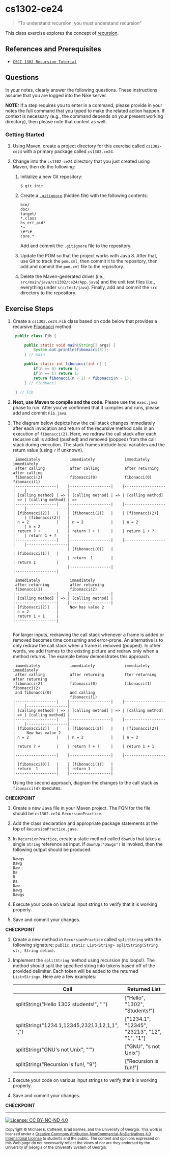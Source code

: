# cs1302-ce24

> "To understand recursion, you must understand recursion"

This class exercise explores the concept of [recursion](https://github.com/cs1302uga/cs1302-ce24).

## References and Prerequisites

* [`CSCI 1302 Recursion Tutorial`](https://github.com/cs1302uga/cs1302-tutorials/blob/master/recursion.md)

## Questions

In your notes, clearly answer the following questions. These instructions assume that you are 
logged into the Nike server. 

**NOTE:** If a step requires you to enter in a command, please provide in your notes the full 
command that you typed to make the related action happen. If context is necessary (e.g., the 
command depends on your present working directory), then please note that context as well.

### Getting Started

1. Using Maven, create a project directory for this exercise called `cs1302-ce24` with a primary 
   package called `cs1302.ce24`.

1. Change into the `cs1302-ce24` directory that you just created using Maven, then do the
   following:
   
   1. Initialize a new Git repository:
      
      ```
      $ git init
      ```
      
   1. Create a [`.gitignore`](https://git-scm.com/docs/gitignore) (hidden file) with the following contents:
   
      ```
      bin/
      doc/
      target/
      *.class
      hs_err_pid*
      *~
      \#*\#
      core.*
      ```
      
      Add and commit the `.gitignore` file to the repository.
      
   1. Update the POM so that the project works with Java 8. After that, use Git to track the `pom.xml`, 
      then commit it to the repository, then add and commit the `pom.xml` file to the repository.
   
   1. Delete the Maven-generated driver (i.e., `src/main/java/cs1302/ce24/App.java`) and the unit test files 
      (i.e., everything under `src/test/java`). Finally, add and commit the `src` directory to the repository.
   
## Exercise Steps

1. Create a `cs1302.ce24.Fib` class based on code below that provides a
   recursive [Fibonacci](http://mathworld.wolfram.com/FibonacciNumber.html) method.

   ```java
    public class Fib {

        public static void main(String[] args) {
            System.out.println(fibonacci(5));
        } // main

        public static int fibonacci(int n) {
            if(n == 0) return 1;
            if(n == 1) return 1;
            return fibonacci(n - 2) + fibonacci(n - 1);      
        } // fibonacci
        
    } // Fib
    ```
    
1. **Next, use Maven to compile and the code.** Please use the `exec:java` phase to run.
   After you've confirmed that it compiles and runs, please add and commit `Fib.java`.

1. The diagram below depicts how the call stack changes immediately after each invocation
   and return of the recursive method calls in an execution of `fibonacci(2)`. Here, we 
   redraw the call stack after each recusive call is added (pushed) and removed (popped) from
   the call stack during execution. The stack frames include local variables and the return 
   value (using `?` if unknown). 

    ```
     immediately             immediately             immediately             immediately
     after calling           after calling           after returning         after calling 
     fibonacci(2)            fibonacci(0)            fibonacci(0)            fibonacci(1)
    |------------------|    |------------------|    |------------------|    |------------------|
    | [calling method] | => | [calling method] | => | [calling method] | => | [calling method] | =>
    |------------------|    |------------------|    |------------------|    |------------------|   
    | [fibonacci(2)]   |    | [fibonacci(2)]   |    | [fibonacci(2)]   |    | [fibonacci(2)]   |   
    | n = 2            |    | n = 2            |    | n = 2            |    | n = 2            |   
    | return ? +       |    | return ? + ?     |    | return 1 + ?     |    | return 1 + ?     |   
    |------------------|    |------------------|    |------------------|    |------------------|   
                            | [fibonacci(0)]   |                            | [fibonacci(1)]   |  
                            | return  1        |                            | return 1         |  
                            |------------------|                            |------------------|  
    ```
    ```
     immediately             immediately        
     after returning         after returning
     fibonacci(1)            fibonacci(2)       
    |------------------|    |------------------|
    | [calling method] | => | [calling method] |
    |------------------|    |------------------|
    | [fibonacci(2)]   |     Now has value 2
    | n = 2            |    
    | return 1 + 1     |    
    |------------------|    
                            
    ```
    For larger inputs, redrawing the call stack whenever a frame is added or removed becomes time consuming
    and error-prone. An alternative is to only redraw the call stack when a frame is removed (popped). In other
    words, we add frames to the existing picture and redraw only when a method returns. The example below 
    demonstrates this approach. 
    
    ```
     immediately             immediately             immediately             immediately
     after calling           after returning         fter returning          after returning
     fibonacci(2)            fibonacci(0)            fibonacci(1)            fibonacci(2)
     and fibonacci(0)        and calling 
                             fibonacci(1)
    |------------------|    |------------------|    |------------------|    |------------------|
    | [calling method] | => | [calling method] | => | [calling method] | => | [calling method] |
    |------------------|    |------------------|    |------------------|    |------------------|   
    | [fibonacci(2)]   |    | [fibonacci(2)]   |    | [fibonacci(2)]   |     Now has value 2
    | n = 2            |    | n = 2            |    | n = 2            | 
    | return ? +       |    | return ? + ?     |    | return 1 + 1     | 
    |------------------|    |------------------|    |------------------| 
    | [fibonacci(0)]   |    | [fibonacci(1)]   |  
    | return  1        |    | return 1         |  
    |------------------|    |------------------|  
    ```

   Using the second approach, diagram the changes to the call stack as `fibonacci(4)` executes. 
   
**CHECKPOINT**

1. Create a new Java file in your Maven project. The FQN for the file should be `cs1302.ce24.RecursionPractice`.
1. Add the class declaration and appropriate package statements at the top of `RecursionPractice.java`.
1. In `RecursionPractice`, create a static method called `downUp` that takes a single `String` reference as
   input. If `downUp("Dawgs")` is invoked, then the following output should be produced:
   
   ```
   Dawgs
   Dawg
   Daw
   Da
   D
   Da
   Daw
   Dawg
   Dawgs
   ```

1. Execute your code on various input strings to verify that it is working properly.
1. Save and commit your changes.

**CHECKPOINT**

1. Create a new method in `RecursionPractice` called `splitString` with the following signature:
   `public static List<String> splitString(String str, String delim)`.

1. Implement the `splitString` method using recursion (no loops!). The method should split the 
   specified string into tokens based off of the provided delimiter. Each token will be added to
   the returned `List<String>`.
   Here are a few examples:
   
   |Call                                          |Returned List                                |
   |----------------------------------------------|---------------------------------------------|
   |splitString("Hello 1302 students!", " ")      | ["Hello", "1302", "Students!"]              |
   |splitString("1234.1,12345,23213,12,1,1", ",") | ["1234.1", "12345", "23213", "12", "1", "1"]|
   |splitString("GNU's not Unix", "'")            | ["GNU", "s not Unix"]                       |
   |splitString("Recursion is fun!, "9")          | ["Recursion is fun!"]                       |
   
1. Execute your code on various input strings to verify that it is working properly.
1. Save and commit your changes.
   
**CHECKPOINT**
<hr/>

[![License: CC BY-NC-ND 4.0](https://img.shields.io/badge/License-CC%20BY--NC--ND%204.0-lightgrey.svg)](http://creativecommons.org/licenses/by-nc-nd/4.0/)

<small>
Copyright &copy; Michael E. Cotterell, Brad Barnes, and the University of Georgia.
This work is licensed under a <a rel="license" href="http://creativecommons.org/licenses/by-nc-nd/4.0/">Creative Commons Attribution-NonCommercial-NoDerivatives 4.0 International License</a> to students and the public.
The content and opinions expressed on this Web page do not necessarily reflect the views of nor are they endorsed by the University of Georgia or the University System of Georgia.
</small>
